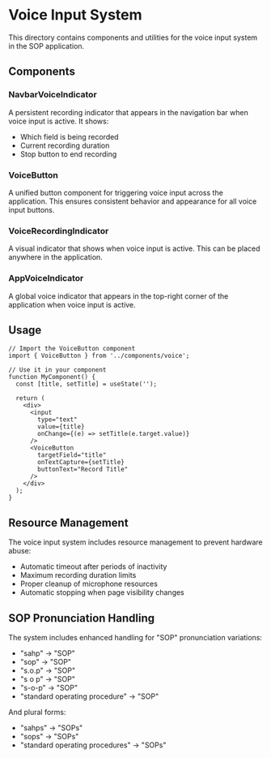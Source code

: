 # Voice Input System

This directory contains components and utilities for the voice input system in the SOP application.

## Components

### NavbarVoiceIndicator

A persistent recording indicator that appears in the navigation bar when voice input is active. It shows:
- Which field is being recorded
- Current recording duration
- Stop button to end recording

### VoiceButton

A unified button component for triggering voice input across the application. This ensures consistent behavior and appearance for all voice input buttons.

### VoiceRecordingIndicator

A visual indicator that shows when voice input is active. This can be placed anywhere in the application.

### AppVoiceIndicator

A global voice indicator that appears in the top-right corner of the application when voice input is active.

## Usage

```tsx
// Import the VoiceButton component
import { VoiceButton } from '../components/voice';

// Use it in your component
function MyComponent() {
  const [title, setTitle] = useState('');
  
  return (
    <div>
      <input 
        type="text" 
        value={title} 
        onChange={(e) => setTitle(e.target.value)} 
      />
      <VoiceButton 
        targetField="title" 
        onTextCapture={setTitle} 
        buttonText="Record Title" 
      />
    </div>
  );
}
```

## Resource Management

The voice input system includes resource management to prevent hardware abuse:

- Automatic timeout after periods of inactivity
- Maximum recording duration limits
- Proper cleanup of microphone resources
- Automatic stopping when page visibility changes

## SOP Pronunciation Handling

The system includes enhanced handling for "SOP" pronunciation variations:

- "sahp" → "SOP"
- "sop" → "SOP"
- "s.o.p" → "SOP"
- "s o p" → "SOP"
- "s-o-p" → "SOP"
- "standard operating procedure" → "SOP"

And plural forms:
- "sahps" → "SOPs"
- "sops" → "SOPs"
- "standard operating procedures" → "SOPs"
